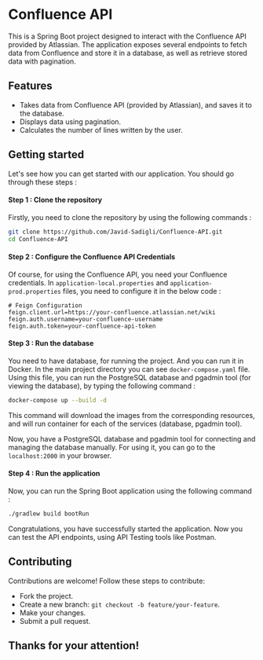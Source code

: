 # Confluence API

This is a Spring Boot project designed to interact with the Confluence API provided by Atlassian. The application exposes several endpoints to fetch data from Confluence and store it in a database, as well as retrieve stored data with pagination.

## Features 
* Takes data from Confluence API (provided by Atlassian), and saves it to the database. 
* Displays data using pagination. 
* Calculates the number of lines written by the user. 

## Getting started 
Let's see how you can get started with our application. You should go through these steps : 

#### Step 1 : Clone the repository 
Firstly, you need to clone the repository by using the following commands : 
```sh
git clone https://github.com/Javid-Sadigli/Confluence-API.git
cd Confluence-API
```

#### Step 2 : Configure the Confluence API Credentials
Of course, for using the Confluence API, you need your Confluence credentials. In `application-local.properties` and `application-prod.properties` files, you need to configure it in the below code : 
```properties
# Feign Configuration 
feign.client.url=https://your-confluence.atlassian.net/wiki
feign.auth.username=your-confluence-username
feign.auth.token=your-confluence-api-token
```

#### Step 3 : Run the database
You need to have database, for running the project. And you can run it in Docker. In the main project directory you can see `docker-compose.yaml` file. Using this file, you can run the PostgreSQL database and pgadmin tool (for viewing the database), by typing the following command : 
```sh
docker-compose up --build -d 
``` 
This command will download the images from the corresponding resources, and will run container for each of the services (database, pgadmin tool).

Now, you have a PostgreSQL database and pgadmin tool for connecting and managing the database manually. For using it, you can go to the `localhost:2000` in your browser. 

#### Step 4 : Run the application 
Now, you can run the Spring Boot application using the following command : 
```bash
./gradlew build bootRun
```

Congratulations, you have successfully started the application. Now you can test the API endpoints, using API Testing tools like Postman. 

## Contributing 
Contributions are welcome! Follow these steps to contribute:
* Fork the project.
* Create a new branch: `git checkout -b feature/your-feature`.
* Make your changes.
* Submit a pull request.

## Thanks for your attention! 